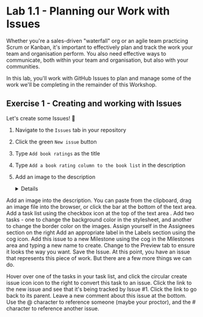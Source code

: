 # Lab 1.1 - Planning our Work with Issues

Whether you're a sales-driven "waterfall" org or an agile team practicing Scrum or Kanban, it's important to effectively plan and track the work your team and organisation perform. You also need effective ways to communicate, both within your team and organisation, but also with your communities.

In this lab, you'll work with GitHub Issues to plan and manage some of the work we'll be completing in the remainder of this Workshop.

## Exercise 1 - Creating and working with Issues

Let's create some Issues! 📃

1. Navigate to the `Issues` tab in your repository
2. Click the green `New issue` button
3. Type `Add book ratings` as the title
4. Type `Add a book rating column to the book list` in the description
5. Add an image to the description
    <details>
        - To add an image, you can paste from the clipboard, drag an image file into the browser, or click the bar at the bottom of the text area.
        - For this Issue, use the following image:
        
        ![image of the book list](images/rating-image-small.png)
    </details>
Add an image into the description. You can paste from the clipboard, drag an image file into the browser, or click the bar at the bottom of the text area.
Add a task list using the checkbox icon at the top of the text area . Add two tasks - one to change the background color in the stylesheet, and another to change the border color on the images.
Assign yourself in the Assignees section on the right
Add an appropriate label in the Labels section using the cog icon.
Add this issue to a new Milestone using the cog in the Milestones area and typing a new name to create.
Change to the Preview tab to ensure it looks the way you want.
Save the Issue.
At this point, you have an issue that represents this piece of work. But there are a few more things we can do.

Hover over one of the tasks in your task list, and click the circular create issue icon icon to the right to convert this task to an issue.
Click the link to the new issue and see that it's being tracked by Issue #1. Click the link to go back to its parent.
Leave a new comment about this issue at the bottom. Use the @ character to reference someone (maybe your proctor), and the # character to reference another issue.